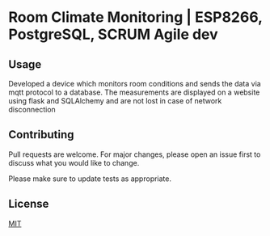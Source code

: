 # Room Climate Monitoring | ESP8266, PostgreSQL, SCRUM Agile dev

## Usage
Developed a device which monitors room conditions and sends the data via mqtt protocol
to a database. The measurements are displayed on a website using flask and SQLAlchemy and are
not lost in case of network disconnection

## Contributing
Pull requests are welcome. For major changes, please open an issue first to discuss what you would like to change.

Please make sure to update tests as appropriate.

## License
[MIT](https://choosealicense.com/licenses/mit/)
